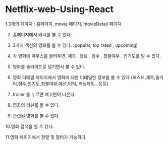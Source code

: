 # Netflix-web-Using-React  
  

1.3개의 페이지 : 홈페이지, movie 페이지, movieDetail 페이지  

2. 홈페이지에서 배너를 볼 수 있다.  

3. 3가지 섹션의 영화를 볼 수 있다. (popular, top rated , upcoming)  

4. 각 영화에 마우스를 올려두면, 제목 . 장르 . 점수 . 청불여부 . 인기도를 알 수 있다.  

5. 영화를 슬라이드로 넘기면서 볼 수 있다.  

6. 영화 디테일 페이지에서 영화에 대한 디테일한 정보를 볼 수 있다.(포스터,제목,줄거리,점수,인기도,청불여부,예산,이익, 러닝타임.. 등등)  

7. trailer 를 누르면 예고편이 나온다.  

8. 영화의 리뷰를 볼 수 있다.  

9. 관련된 영화를 볼 수 있다.  

10.영화 검색을 할 수 있다.  

11.영화 페이지에서 정렬 및 필터가 가능하다.
